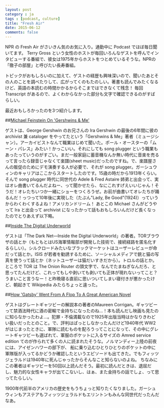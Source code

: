 ```yaml
---
layout: post
category : ja
tags : [podcast, culture]
title: "Fresh Air"
date: 2015-06-12
comments: false
---
```


NPR の Fresh Air がさいきん気のお気に入り。通勤中に Podcast でほぼ毎日聞いてます。
Terry Gross という女性のホストが毎回いろんなゲストを呼んでインタビューする番組で、彼女は1975年からホストをつとめているそうな。NPRの「徹子の部屋」と呼びたい長寿番組。

トピックがおもしろいのに加えて、ゲストの経歴も興味深いので、聞いたあとその人のことを調べたりして、広がってくのもたのしい。著書も読んでみたくなるけど、英語の本読むの時間かかるからそこまではできなくて残念！
毎回 Transcript があるので、よくわからなかった部分も文字で確認できるのがすばらしい。

最近おもしろかったのを3つ紹介します。

##[Michael Feinstein On 'Gershwins & Me'](http://www.npr.org/2015/06/05/411996252/gershwins-and-me-tells-the-stories-behind-12-songs) 

ゲストは、George Gershwin のお兄さんの Ira Gershwin の最後の6年間に彼の archivist 兼 cataloger をやってたという「Gershwins & Me」著者（ミュージシャン）。アーカイビストなんて職業はじめて聞いた。ポール・オースターの「ムーン・パレス」みたい！かっこいい。それにしても song plugger という職業もあったっていうのがすごい。まだ一般家庭に蓄音機なんか無い時代に音楽を売るって言ったら録音じゃなくて楽譜(sheet music)だったのですね。で、楽譜屋さんの販促のためにデモ演奏する人が必要で、それが song plugger。ガーシュウィンのキャリアはここからスタートしたのです。15歳の時だから1913年くらい。そんで song plugger 時代に同世代の Adele & Fred Astaire 姉弟と出会って、実はオレ曲書いてるんだよねー、って聞かせたら、なにこれすげえいいじゃん！そうだ！オレたちいつか一緒にショーをつくろうぜ。お前が曲書いてオレたちが踊るんだ！っつって10年後に実現した（たぶん"Lady, Be Good"(1924)）っていうからわくわくするよね！アメリカンドリーム！
あとこの Michael さんがどうやって Ira と出会って archivist になったかって話もおもしろいんだけど長くなったのでとりあえず以下略。

##[Inside The Digital Underworld](http://www.npr.org/sections/alltechconsidered/2015/06/03/411476653/infiltrating-the-dark-net-where-criminals-trolls-and-extremists-reign) 

ゲストは「The Dark Net―Inside the Digital Underworld」の著者。TORブラウザの話とか（もともとはUS海軍情報部が開発した技術で、接続経路を匿名化するらしい）。シルクロードみたいなブラックマーケットはユーザーレビューが命だって話とか。ISIS が若者を勧誘するために、ソーシャルメディアで銃と猫の写真を使うって話とか（ネットユーザーは猫だいすきだから）。トロルの話とか。
ところで TOR は The Onion Router の頭文字で、なんでたまねぎなんだろ、と思ってたんだけど、これってもしや剥いても剥いても正体が現れないってこと？うまいこと言うなー！と昨晩寝る直前に思いついてしまい寝付きが悪かったけど、朝起きて Wikipedia みたらちょっと違った。

##[How 'Gatsby' Went From A Flop To A Great American Novel](http://www.npr.org/2015/05/22/406748019/how-gatsby-went-from-a-moldering-flop-to-a-great-american-novel) 

ゲストはグレートギャツビーの解説本の著者のMaureen Corrigan。ギャツビーって禁酒法時代に酒の密輸で金持ちになったのね…！本も読んだし映画も見たのに知らなかったわよ…。犯罪・不倫満載なので1925年出版当時はかなりきわどい扱いだったとのこと。で、評判はぱっとしなかったんだけど1940年代 WW2 がはじまったときに、軍隊に読むものを配ろうってことになって、その中にグレートギャツビーも選ばれて、軍服のポケットに入るサイズの Amred service edition てのが作られて多くの人に読まれたそうな。ノルマンディー上陸の前夜には、アイゼンハワーの部下が、 船に乗り込むひとりひとりのポケットの中に軍隊版が入ってるかどうか確認したというエピソードも出てきた。でもフィッツジェラルドは1940年に死んじゃったからそんなこと知らないのよね。
ちなみにこの著者はギャツビーを50回以上読んだそう。最初に読んだときは、退屈だし、魅力的な女性キャラが出てこないし、はぁ、また金持ちの話でしょ、って思ってたらしい。

1900年代前半のアメリカの歴史をもうちょっと知りたくなりました。ガーシュウィンもアステアもフィッツジェラルドもエリントンもみんな同世代だったんだなあ。
